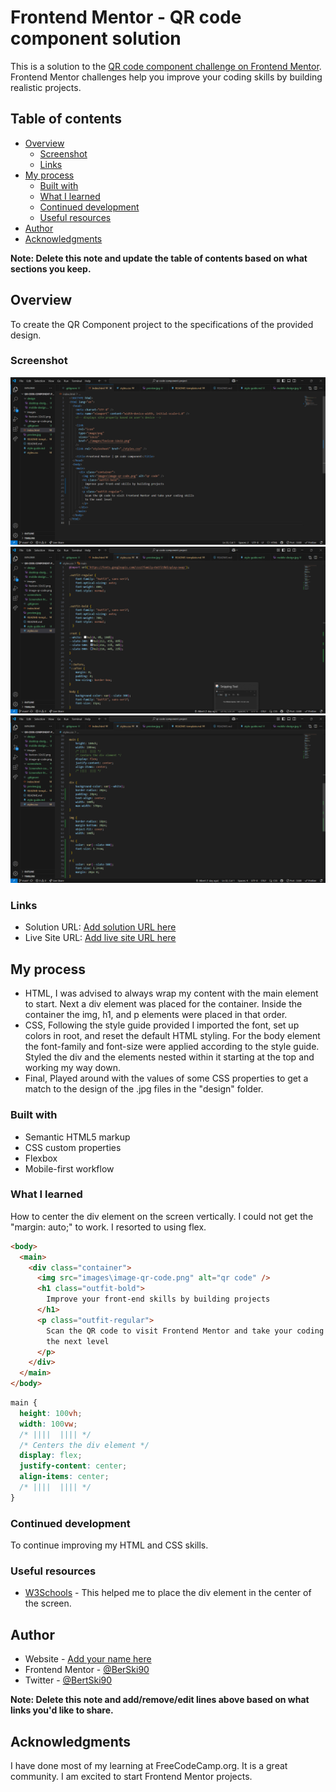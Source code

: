 # Frontend Mentor - QR code component solution

This is a solution to the [QR code component challenge on Frontend Mentor](https://www.frontendmentor.io/challenges/qr-code-component-iux_sIO_H). Frontend Mentor challenges help you improve your coding skills by building realistic projects.

## Table of contents

- [Overview](#overview)
  - [Screenshot](#screenshot)
  - [Links](#links)
- [My process](#my-process)
  - [Built with](#built-with)
  - [What I learned](#what-i-learned)
  - [Continued development](#continued-development)
  - [Useful resources](#useful-resources)
- [Author](#author)
- [Acknowledgments](#acknowledgments)

**Note: Delete this note and update the table of contents based on what sections you keep.**

## Overview

To create the QR Component project to the specifications of the provided design.

### Screenshot

![Screenshot of HTML code](./screenshots/Screenshot-html-qr-code.png)
![Screenshot of CSS code lines 1-37](./screenshots/Screenshot-css-qr-code1.png)
![Screenshot of CSS code lines 38-74](./screenshots/Screenshot-css-qr-code2.png)

### Links

- Solution URL: [Add solution URL here](https://your-solution-url.com)
- Live Site URL: [Add live site URL here](https://your-live-site-url.com)

## My process

- HTML, I was advised to always wrap my content with the main element to start. Next a div element was placed for the container. Inside the container the img, h1, and p elements were placed in that order.
- CSS, Following the style guide provided I imported the font, set up colors in root, and reset the default HTML styling. For the body element the font-family and font-size were applied according to the style guide.
  Styled the div and the elements nested within it starting at the top and working my way down.
- Final, Played around with the values of some CSS properties to get a match to the design of the .jpg files in the "design" folder.

### Built with

- Semantic HTML5 markup
- CSS custom properties
- Flexbox
- Mobile-first workflow

### What I learned

How to center the div element on the screen vertically. I could not get the "margin: auto;" to work. I resorted to using flex.

```html
<body>
  <main>
    <div class="container">
      <img src="images\image-qr-code.png" alt="qr code" />
      <h1 class="outfit-bold">
        Improve your front-end skills by building projects
      </h1>
      <p class="outfit-regular">
        Scan the QR code to visit Frontend Mentor and take your coding skills to
        the next level
      </p>
    </div>
  </main>
</body>
```

```css
main {
  height: 100vh;
  width: 100vw;
  /* ||||  |||| */
  /* Centers the div element */
  display: flex;
  justify-content: center;
  align-items: center;
  /* ||||  |||| */
}
```

### Continued development

To continue improving my HTML and CSS skills.

### Useful resources

- [W3Schools](https://www.w3schools.com/css/css_align.asp) - This helped me to place the div element in the center of the screen.

## Author

- Website - [Add your name here](https://www.your-site.com)
- Frontend Mentor - [@BerSki90](https://www.frontendmentor.io/profile/BertSki90)
- Twitter - [@BertSki90](https://www.twitter.com/BertSki90)

**Note: Delete this note and add/remove/edit lines above based on what links you'd like to share.**

## Acknowledgments

I have done most of my learning at FreeCodeCamp.org. It is a great community. I am excited to start Frontend Mentor projects.
